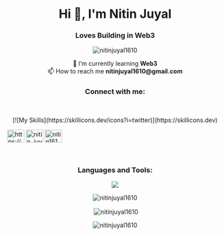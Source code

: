 <h1 align="center">Hi 👋, I'm Nitin Juyal</h1>
<h3 align="center">Loves Building in Web3</h3>

<p align="center"> <img src="https://komarev.com/ghpvc/?username=nitinjuyal1610&label=Profile%20views&color=0e75b6&style=flat" alt="nitinjuyal1610" /> </p>


<p align="center">
  🌱 I’m currently learning <b>Web3</b>
  <br/>
  📫 How to reach me <b>nitinjuyal1610@gmail.com</b>
</p>

<h3 align="center">Connect with me:</h3>
<br/>
<p align="center">
 [![My Skills](https://skillicons.dev/icons?i=twitter)](https://skillicons.dev)

<a href="https://www.linkedin.com/in/nitin-juyal-905736209/" target="blank"><img align="center" src="https://raw.githubusercontent.com/rahuldkjain/github-profile-readme-generator/master/src/images/icons/Social/linked-in-alt.svg" alt="https://www.linkedin.com/in/nitin-juyal-905736209/" height="30" width="40" /></a>
<a href="https://codeforces.com/profile/nitin_juyal" target="blank"><img align="center" src="https://raw.githubusercontent.com/rahuldkjain/github-profile-readme-generator/master/src/images/icons/Social/codeforces.svg" alt="nitin_juyal" height="30" width="40" /></a>
<a href="https://www.leetcode.com/nitin1610" target="blank"><img align="center" src="https://raw.githubusercontent.com/rahuldkjain/github-profile-readme-generator/master/src/images/icons/Social/leet-code.svg" alt="nitin1610" height="30" width="40" /></a>
</p>
<br/>



<h3 align="center">Languages and Tools:</h3>
<p align="center">
  <a href="https://skillicons.dev">
    <img src="https://skillicons.dev/icons?i=docker,bootstrap,c,cpp,css,git,github,go,html,ipfs,js,nextjs,postman,py,react,solidity,tailwind,ts&perline=8" />
  </a>
</p>

<p align="center"><img align="center" src="https://github-readme-stats.vercel.app/api/top-langs?username=nitinjuyal1610&show_icons=true&locale=en&layout=compact" alt="nitinjuyal1610" /></p>
<p align="center">&nbsp;<img align="center" src="https://github-readme-stats.vercel.app/api?username=nitinjuyal1610&show_icons=true&locale=en" alt="nitinjuyal1610" /></p>
<p align="center"><img align="center" src="https://github-readme-streak-stats.herokuapp.com/?user=nitinjuyal1610&" alt="nitinjuyal1610" /></p>
